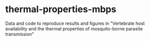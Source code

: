 # thermal-properties-mbps
Data and code to reproduce results and figures in "Vertebrate host availability and the thermal properties of mosquito-borne parasite transmission"
